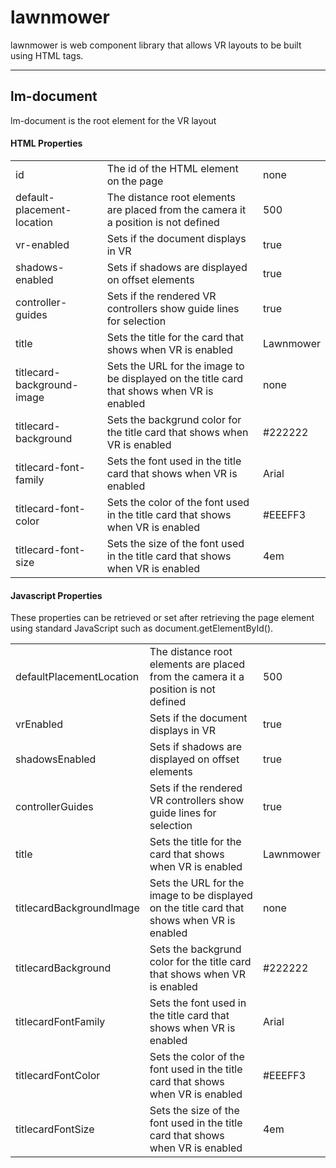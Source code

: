 # lawnmower
lawnmower is web component library that allows VR layouts to be built using HTML tags.

<hr/>

## lm-document

lm-document is the root element for the VR layout

#### HTML Properties

<table>
  <tr>
    <td>id</td>
    <td>The id of the HTML element on the page</td>
    <td>none</td>
  </tr>
  <tr>
    <td>default-placement-location</td>
    <td>The distance root elements are placed from the camera it a position is not defined</td>
    <td>500</td>
  </tr>
  <tr>
    <td>vr-enabled</td>
    <td>Sets if the document displays in VR</td>
    <td>true</td>
  </tr>
  <tr>
    <td>shadows-enabled</td>
    <td>Sets if shadows are displayed on offset elements</td>
    <td>true</td>
  </tr>
  <tr>
    <td>controller-guides</td>
    <td>Sets if the rendered VR controllers show guide lines for selection</td>
    <td>true</td>
  </tr>
  <tr>
    <td>title</td>
    <td>Sets the title for the card that shows when VR is enabled</td>
    <td>Lawnmower</td>
  </tr>
  <tr>
    <td>titlecard-background-image</td>
    <td>Sets the URL for the image to be displayed on the title card that shows when VR is enabled</td>
    <td>none</td>
  </tr>
  <tr>
    <td>titlecard-background</td>
    <td>Sets the backgrund color for the title card that shows when VR is enabled</td>
    <td>#222222</td>
  </tr>
  <tr>
    <td>titlecard-font-family</td>
    <td>Sets the font used in the title card that shows when VR is enabled</td>
    <td>Arial</td>
  </tr>
  <tr>
    <td>titlecard-font-color</td>
    <td>Sets the color of the font used in the title card that shows when VR is enabled</td>
    <td>#EEEFF3</td>
  </tr>
  <tr>
    <td>titlecard-font-size</td>
    <td>Sets the size of the font used in the title card that shows when VR is enabled</td>
    <td>4em</td>
  </tr>
</table>

#### Javascript Properties

These properties can be retrieved or set after retrieving the page element using standard JavaScript such as document.getElementById().

<table>
  <tr>
    <td>defaultPlacementLocation</td>
    <td>The distance root elements are placed from the camera it a position is not defined</td>
    <td>500</td>
  </tr>
  <tr>
    <td>vrEnabled</td>
    <td>Sets if the document displays in VR</td>
    <td>true</td>
  </tr>
  <tr>
    <td>shadowsEnabled</td>
    <td>Sets if shadows are displayed on offset elements</td>
    <td>true</td>
  </tr>
  <tr>
    <td>controllerGuides</td>
    <td>Sets if the rendered VR controllers show guide lines for selection</td>
    <td>true</td>
  </tr>
  <tr>
    <td>title</td>
    <td>Sets the title for the card that shows when VR is enabled</td>
    <td>Lawnmower</td>
  </tr>
  <tr>
    <td>titlecardBackgroundImage</td>
    <td>Sets the URL for the image to be displayed on the title card that shows when VR is enabled</td>
    <td>none</td>
  </tr>
  <tr>
    <td>titlecardBackground</td>
    <td>Sets the backgrund color for the title card that shows when VR is enabled</td>
    <td>#222222</td>
  </tr>
  <tr>
    <td>titlecardFontFamily</td>
    <td>Sets the font used in the title card that shows when VR is enabled</td>
    <td>Arial</td>
  </tr>
  <tr>
    <td>titlecardFontColor</td>
    <td>Sets the color of the font used in the title card that shows when VR is enabled</td>
    <td>#EEEFF3</td>
  </tr>
  <tr>
    <td>titlecardFontSize</td>
    <td>Sets the size of the font used in the title card that shows when VR is enabled</td>
    <td>4em</td>
  </tr>
</table>
